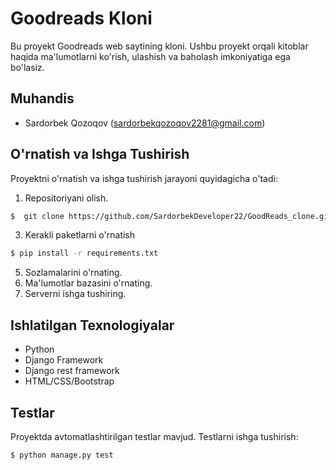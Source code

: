 # Goodreads Kloni

Bu proyekt Goodreads web saytining kloni. Ushbu proyekt orqali kitoblar haqida ma'lumotlarni ko'rish, ulashish va baholash imkoniyatiga ega bo'lasiz.

## Muhandis

- Sardorbek Qozoqov (sardorbekqozoqov2281@gmail.com)


## O'rnatish va Ishga Tushirish

Proyektni o'rnatish va ishga tushirish jarayoni quyidagicha o'tadi:

1. Repositoriyani olish.
```bash
$  git clone https://github.com/SardorbekDeveloper22/GoodReads_clone.git
```
3. Kerakli paketlarni o'rnatish
```bash
$ pip install -r requirements.txt
```
5. Sozlamalarini o'rnating.
6. Ma'lumotlar bazasini o'rnating.
7. Serverni ishga tushiring.

## Ishlatilgan Texnologiyalar

- Python
- Django Framework
- Django rest framework
- HTML/CSS/Bootstrap

## Testlar

Proyektda avtomatlashtirilgan testlar mavjud. Testlarni ishga tushirish:
```bash
$ python manage.py test
```

